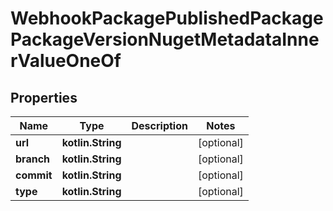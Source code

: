 
# WebhookPackagePublishedPackagePackageVersionNugetMetadataInnerValueOneOf

## Properties
Name | Type | Description | Notes
------------ | ------------- | ------------- | -------------
**url** | **kotlin.String** |  |  [optional]
**branch** | **kotlin.String** |  |  [optional]
**commit** | **kotlin.String** |  |  [optional]
**type** | **kotlin.String** |  |  [optional]




